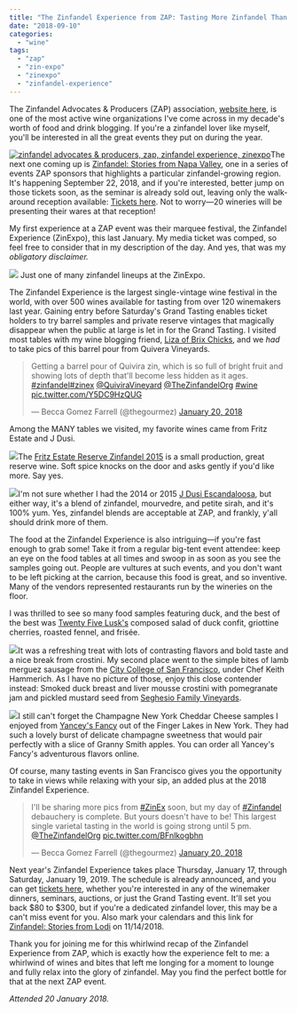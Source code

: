 ```yaml
---
title: "The Zinfandel Experience from ZAP: Tasting More Zinfandel Than You Knew Existed"
date: "2018-09-10"
categories:
  - "wine"
tags:
  - "zap"
  - "zin-expo"
  - "zinexpo"
  - "zinfandel-experience"
---
```


The Zinfandel Advocates & Producers (ZAP) association, [website here](https://zinfandel.org/), is one of the most active wine organizations I've come across in my decade's worth of food and drink blogging. If you're a zinfandel lover like myself, you'll be interested in all the great events they put on during the year.

[![zinfandel advocates & producers, zap, zinfandel experience, zinexpo](http://s3.amazonaws.com/thegourmez-wpmedia/2018/08/zap-logo.png)](http://s3.amazonaws.com/thegourmez-wpmedia/2018/08/zap-logo.png)The next one coming up is [Zinfandel: Stories from Napa Valley](https://zinfandel.org/events/zinfandelstories_napa/), one in a series of events ZAP sponsors that highlights a particular zinfandel-growing region. It's happening September 22, 2018, and if you're interested, better jump on those tickets soon, as the seminar is already sold out, leaving only the walk-around reception available: [Tickets here](https://www.eventbrite.com/e/zinfandel-advocates-producers-zap-panel-tasting-walk-around-reception-registration-47834533377). Not to worry—20 wineries will be presenting their wares at that reception!

My first experience at a ZAP event was their marquee festival, the Zinfandel Experience (ZinExpo), this last January. My media ticket was comped, so feel free to consider that in my description of the day. And yes, that was my _obligatory disclaimer._




<div class="caption">

[![](http://s3.amazonaws.com/thegourmez-wpmedia/2018/08/ZAP-7-391x500.jpg)](http://s3.amazonaws.com/thegourmez-wpmedia/2018/08/ZAP-7.jpg) Just one of many zinfandel lineups at the ZinExpo.</div>


The Zinfandel Experience is the largest single-vintage wine festival in the world, with over 500 wines available for tasting from over 120 winemakers last year. Gaining entry before Saturday's Grand Tasting enables ticket holders to try barrel samples and private reserve vintages that magically disappear when the public at large is let in for the Grand Tasting. I visited most tables with my wine blogging friend, [Liza of Brix Chicks](http://www.brixchicks.com/), and we _had_ to take pics of this barrel pour from Quivera Vineyards.

<blockquote class="twitter-tweet"><p dir="ltr" lang="en">Getting a barrel pour of Quivira zin, which is so full of bright fruit and showing lots of depth that'll become less hidden as it ages. <a href="https://twitter.com/hashtag/zinfandel?src=hash&ref_src=twsrc%5Etfw">#zinfandel</a><a href="https://twitter.com/hashtag/zinex?src=hash&ref_src=twsrc%5Etfw">#zinex</a> <a href="https://twitter.com/QuiviraVineyard?ref_src=twsrc%5Etfw">@QuiviraVineyard</a> <a href="https://twitter.com/TheZinfandelOrg?ref_src=twsrc%5Etfw">@TheZinfandelOrg</a> <a href="https://twitter.com/hashtag/wine?src=hash&ref_src=twsrc%5Etfw">#wine</a> <a href="https://t.co/Y5DC9HzQUG">pic.twitter.com/Y5DC9HzQUG</a></p>— Becca Gomez Farrell (@thegourmez) <a href="https://twitter.com/thegourmez/status/954822220005588992?ref_src=twsrc%5Etfw">January 20, 2018</a></blockquote>

Among the MANY tables we visited, my favorite wines came from Fritz Estate and J Dusi.

[![](http://s3.amazonaws.com/thegourmez-wpmedia/2018/08/ZAP-6-375x500.jpg)](http://s3.amazonaws.com/thegourmez-wpmedia/2018/08/ZAP-6.jpg)The [Fritz Estate Reserve Zinfandel 2015](http://www.fritzwinery.com/?method=pages.showPage&PageID=7794421E-BC1B-4F2C-7AE2-DF10E81E26A8&originalMarketingURL=Wines/Fritz-Wines) is a small production, great reserve wine. Soft spice knocks on the door and asks gently if you'd like more. Say yes.

[![](http://s3.amazonaws.com/thegourmez-wpmedia/2018/08/ZAP-5-356x500.jpg)](http://s3.amazonaws.com/thegourmez-wpmedia/2018/08/ZAP-5.jpg)I'm not sure whether I had the 2014 or 2015 [J Dusi Escandaloosa](http://jdusiwines.orderport.net/product-details/0170/2015-Escandalosa), but either way, it's a blend of zinfandel, mourvedre, and petite sirah, and it's 100% yum. Yes, zinfandel blends are acceptable at ZAP, and frankly, y'all should drink more of them.

The food at the Zinfandel Experience is also intriguing—if you're fast enough to grab some! Take it from a regular big-tent event attendee: keep an eye on the food tables at all times and swoop in as soon as you see the samples going out. People are vultures at such events, and you don't want to be left picking at the carrion, because this food is great, and so inventive. Many of the vendors represented restaurants run by the wineries on the floor.

I was thrilled to see so many food samples featuring duck, and the best of the best was [Twenty Five Lusk's](25lusk.com) composed salad of duck confit, griottine cherries, roasted fennel, and frisée.

[![](http://s3.amazonaws.com/thegourmez-wpmedia/2018/08/ZAP-4-375x500.jpg)](http://s3.amazonaws.com/thegourmez-wpmedia/2018/08/ZAP-4.jpg)It was a refreshing treat with lots of contrasting flavors and bold taste and a nice break from crostini. My second place went to the simple bites of lamb merguez sausage from the [City College of San Francisco](ccsf.edu), under Chef Keith Hammerich. As I have no picture of those, enjoy this close contender instead: Smoked duck breast and liver mousse crostini with pomegranate jam and pickled mustard seed from [Seghesio Family Vineyards](seghesio.com).

[![](http://s3.amazonaws.com/thegourmez-wpmedia/2018/08/ZAP-2-375x500.jpg)](http://s3.amazonaws.com/thegourmez-wpmedia/2018/08/ZAP-2.jpg)I still can't forget the Champagne New York Cheddar Cheese samples I enjoyed from [Yancey's Fancy](https://www.yanceysfancy.com/) out of the Finger Lakes in New York. They had such a lovely burst of delicate champagne sweetness that would pair perfectly with a slice of Granny Smith apples. You can order all Yancey's Fancy's adventurous flavors online.

Of course, many tasting events in San Francisco gives you the opportunity to take in views while relaxing with your sip, an added plus at the 2018 Zinfandel Experience.

<blockquote class="twitter-tweet"><p dir="ltr" lang="en">I'll be sharing more pics from <a href="https://twitter.com/hashtag/ZinEx?src=hash&ref_src=twsrc%5Etfw">#ZinEx</a> soon, but my day of <a href="https://twitter.com/hashtag/Zinfandel?src=hash&ref_src=twsrc%5Etfw">#Zinfandel</a> debauchery is complete. But yours doesn't have to be! This largest single varietal tasting in the world is going strong until 5 pm. <a href="https://twitter.com/TheZinfandelOrg?ref_src=twsrc%5Etfw">@TheZinfandelOrg</a> <a href="https://t.co/BFnlkogbhn">pic.twitter.com/BFnlkogbhn</a></p>— Becca Gomez Farrell (@thegourmez) <a href="https://twitter.com/thegourmez/status/954853378508521472?ref_src=twsrc%5Etfw">January 20, 2018</a></blockquote>

Next year's Zinfandel Experience takes place Thursday, January 17, through Saturday, January 19, 2019. The schedule is already announced, and you can get [tickets here](https://www.eventbrite.com/e/zinfandel-experience-2019-tickets-47084155978?utm_source=eb_email&utm_medium=email&utm_campaign=new_event_email&utm_term=viewmyevent_button), whether you're interested in any of the winemaker dinners, seminars, auctions, or just the Grand Tasting event. It'll set you back $80 to $300, but if you're a dedicated zinfandel lover, this may be a can't miss event for you. Also mark your calendars and this link for [Zinfandel: Stories from Lodi](https://zinfandel.org/events/zinfandel-stories-lodi/) on 11/14/2018.

Thank you for joining me for this whirlwind recap of the Zinfandel Experience from ZAP, which is exactly how the experience felt to me: a whirlwind of wines and bites that left me longing for a moment to lounge and fully relax into the glory of zinfandel. May you find the perfect bottle for that at the next ZAP event.

_Attended 20 January 2018._
